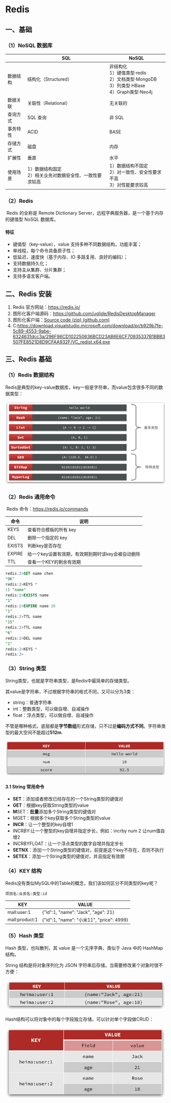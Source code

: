 # Redis



## 一、基础

### （1）NoSQL 数据库

|          | SQL                                                          | NoSQL                                                        |
| -------- | ------------------------------------------------------------ | ------------------------------------------------------------ |
| 数据结构 | 结构化（Structured）                                         | 非结构化<br />1）键值类型·redis<br />2）文档类型·MongoDB<br />3）列类型·HBase<br />4）Graph类型·Neo4j |
| 数据关联 | 关联性（Relational）                                         | 无关联的                                                     |
| 查询方式 | SQL 查询                                                     | 非 SQL                                                       |
| 事务特性 | ACID                                                         | BASE                                                         |
| 存储方式 | 磁盘                                                         | 内存                                                         |
| 扩展性   | 垂直                                                         | 水平                                                         |
| 使用场景 | 1）数据结构固定<br />2）相关业务对数据安全性、一致性要求较高 | 1）数据结构不固定<br />2）对一致性、安全性要求不高<br />3）对性能要求较高 |

### （2）Redis

​	Redis 的全称是 Remote Dictionary Server，远程字典服务器，是一个基于内存的键值型 NoSQL 数据库。

#### 特征

- 键值型（key-value），value 支持多种不同数据结构，功能丰富；
- 单线程，每个命令具备原子性；
- 低延迟，速度快（基于内存、IO 多路复用、良好的编码）；
- 支持数据持久化；
- 支持主从集群、分片集群；
- 支持多语言客户端。

## 二、Redis 安装

1. Redis 官方网站：https://redis.io/
2. 图形化客户端源码：https://github.com/uglide/RedisDesktopManager
3. 图形化客户端：[Source code (zip) (github.com)](https://github.com/lework/RedisDesktopManager-Windows/archive/refs/tags/2022.5.zip)
4. C:https://download.visualstudio.microsoft.com/download/pr/b929b7fe-5c89-4553-9abe-6324631dcc3a/296F96CD102250636BCD23AB6E6CF70935337B1BBB3507FE8521D8D9CFAA932F/VC_redist.x64.exe

## 三、Redis 基础

### （1）Redis 数据结构

​	Redis是典型的key-value数据库，key一般是字符串，而value包含很多不同的数据类型：

![image-20230612204503053](assets/image-20230612204503053.png)

### （2）Redis 通用命令

​	Redis 命令：[https://redis.io/commands ](https://redis.io/commands)

| 命令   | 说明                                               |
| ------ | -------------------------------------------------- |
| KEYS   | 查看符合模板的所有 key                             |
| DEL    | 删除一个指定的 key                                 |
| EXISTS | 判断key是否存在                                    |
| EXPIRE | 给一个key设置有效期，有效期到期时该key会被自动删除 |
| TTL    | 查看一个KEY的剩余有效期                            |

```sql
redis:2>SET name chen
"OK"
redis:2>KEYS *
1) "name"
redis:2>EXISTS name
"1"
redis:2>EXPIRE name 20
"1"
redis:2>TTL name
"15"
redis:2>TTL name
"6"
redis:2>DEL name
"1"
redis:2>KEYS *
redis:2>
```

### （3）String 类型

String类型，也就是字符串类型，是Redis中最简单的存储类型。

其value是字符串，不过根据字符串的格式不同，又可以分为3类：

- string：普通字符串
- int：整数类型，可以做自增、自减操作
- float：浮点类型，可以做自增、自减操作

不管是哪种格式，底层都是**字节数组**形式存储，只不过是**编码方式不同**。字符串类型的最大空间不能超过**512m**.

![image-20230612210640203](assets/image-20230612210640203.png)

#### 3.1 String 常用命令

- **SET**：添加或者修改已经存在的一个String类型的键值对
- **GET**：根据key获取String类型的value
- **M**SET：**批量**添加多个String类型的键值对
- MGET：根据多个key获取多个String类型的value
- **INCR**：让一个整型的key自增1
- INCRBY:让一个整型的key自增并指定步长，例如：incrby num 2 让num值自增2
- INCRBYFLOAT：让一个浮点类型的数字自增并指定步长
- **SETNX**：添加一个String类型的键值对，前提是这个key不存在，否则不执行
- **SETEX**：添加一个String类型的键值对，并且指定有效期

### （4）KEY 结构

Redis没有类似MySQL中的Table的概念，我们该如何区分不同类型的key呢？

```
项目名:业务名:类型:id
```

| **KEY**        | **VALUE**                                  |
| -------------- | ------------------------------------------ |
| mall:user:1    | {"id":1,  "name": "Jack", "age": 21}       |
| mall:product:1 | {"id":1,  "name": "小米11", "price": 4999} |

### （5）Hash 类型

Hash 类型，也叫散列，其 value 是一个无序字典，类似于 Java 中的 HashMap 结构。

String 结构是将对象序列化为 JSON 字符串后存储，当需要修改某个对象时很不方便：

![image-20230612212315574](assets/image-20230612212315574.png)

Hash结构可以将对象中的每个字段独立存储，可以针对单个字段做CRUD：

![image-20230612212351508](assets/image-20230612212351508.png)
